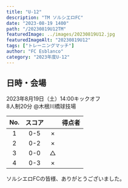 ```yaml
---
title: "U-12"
description: "TM ソルシエロFC"
date: "2023-08-19 1400"
path: "/20230819U12TM"
featuredImage: ../images/20230819U12.jpg
featuredImageAlt: "20230819U12"
tags: ["トレーニングマッチ"]
author: "FC Esblanco"
category: "2023年度U-12"
---
```


## 日時・会場

2023年8月19日（土）14:00キックオフ  
8人制20分
@木根川橋球技場

| No.| スコア |   | 得点者  |
|:--:|:------:|:-:|:--------|
| 1  | 0-5 | × ||
| 2  | 0-2 | × ||
| 3  | 0-0 | △ ||
| 4  | 0-3 | × ||

ソルシエロFCの皆様、ありがとうございました。